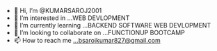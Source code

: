 - 👋 Hi, I’m @KUMARSAROJ2001
- 👀 I’m interested in ...WEB DEVLOPMENT
- 🌱 I’m currently learning ...BACKEND SOFTWARE WEB DEVLOPMENT 
- 💞️ I’m looking to collaborate on ...FUNCTIONUP BOOTCAMP
- 📫 How to reach me ...bsarojkumar827@gmail.com

<!---
KUMARSAROJ2001/KUMARSAROJ2001 is a ✨ special ✨ repository because its `README.md` (this file) appears on your GitHub profile.
You can click the Preview link to take a look at your changes.
--->
